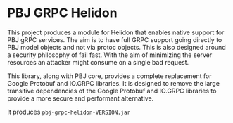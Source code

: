 # PBJ GRPC Helidon

This project produces a module for Helidon that enables native support for PBJ gRPC services. The aim is to have full
GRPC support going directly to PBJ model objects and not via protoc objects. This is also designed around a security
philosophy of fail fast. With the aim of minimizing the server resources an attacker might consume on a single bad request.

This library, along with PBJ core, provides a complete replacement for Google Protobuf and IO.GRPC libraries. It is designed to
remove the large transitive dependencies of the Google Protobuf and IO.GRPC libraries
to provide a more secure and performant alternative.

It produces `pbj-grpc-helidon-VERSION.jar`
